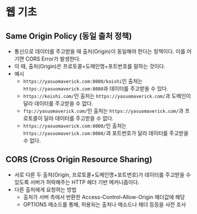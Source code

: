 # 웹 기초

## Same Origin Policy (동일 출처 정책)
- 통신으로 데이터를 주고받을 때 출처(Origin)이 동일해야 한다는 정책이다. 이를 어기면 CORS Error가 발생한다.
- 이 때, 출처(Origin)은 프로토콜+도메인명+포트번호를 말하는 것이다.
- 예시
  - `https://yasuomaverick.com:8080/koishi`인 출처는 `https://yasuomaverick.com:8080`과 데이터를 주고받을 수 있다.
  - `https://koishi.com/`인 출처는 `https://yasuomaverick.com/`과 도메인이 달라 데이터를 주고받을 수 없다.
  - `ftp://yasuomaverick.com/`인 출처는 `https://yasuomaverick.com/`과 프로토콜이 달라 데이터를 주고받을 수 없다.
  - `https://yasuomaverick.com:8000/`인 출처는 `https://yasuomaverick.com:8080/`과 포트번호가 달라 데이터를 주고받을 수 없다.

## CORS (Cross Origin Resource Sharing)
- 서로 다른 두 출처(Origin, 프로토콜+도메인명+포트번호)가 데이터를 주고받을 수 있도록 서버가 허락해주는 HTTP 헤더 기반 메커니즘이다.
- 다른 출처에게 요청하는 방법
  - 출처가 서버 측에서 반환한 Access-Control-Allow-Origin 헤더값에 해당
  - OPTIONS 메소드를 통해, 허용되는 출처나 메소드나 헤더 등등을 사전 조사
